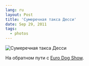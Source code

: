 ```yaml
---
lang: ru
layout: Post
title: 'Сумеречная такса Десси'
date: Sep 29, 2011
tags:
  - photos
---
```


![Сумеречная такса Десси](photo://200)

На обратном пути с [Euro Dog Show](http://foto.mail.ru/mail/artem-sapegin/529 "Фотографии с выставки").
